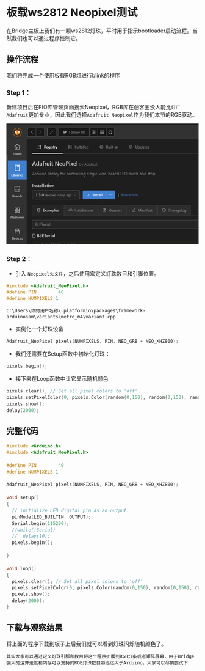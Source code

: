 # 板载ws2812 Neopixel测试

在Bridge主板上我们有一颗ws2812灯珠，平时用于指示bootloader启动流程。当然我们也可以通过程序控制它。

## 操作流程

我们将完成一个使用板载RGB灯进行blink的程序

### Step 1： 

新建项目后在PIO库管理页面搜索Neopixel，RGB库在创客圈没人能比`灯厂Adafruit`更加专业，因此我们选择`Adafruit Neopixel`作为我们本节的RGB驱动。

![](images/1572590310146.png)

### Step 2： 

-  引入 `Neopixel头文件`，之后使用宏定义灯珠数目和引脚位置。

```c++
#include <Adafruit_NeoPixel.h>
#define PIN        40
#define NUMPIXELS 1
```

``` attention:: 注意板载的RGB灯定义在40号引脚上，大家可以在PIO安装目录找到对应的定义   
C:\Users\你的用户名称\.platformio\packages\framework-arduinosam\variants\metro_m4\variant.cpp
```


- 实例化一个灯珠设备

```c++
Adafruit_NeoPixel pixels(NUMPIXELS, PIN, NEO_GRB + NEO_KHZ800);
```

- 我们还需要在Setup函数中初始化灯珠：

```c++
pixels.begin();
```

- 接下来在Loop函数中让它显示随机颜色

```c++
pixels.clear(); // Set all pixel colors to 'off'
pixels.setPixelColor(0, pixels.Color(random(0,150), random(0,150), random(0,150)));
pixels.show();
delay(2000);
```

## 完整代码

```c++
#include <Arduino.h>
#include <Adafruit_NeoPixel.h>

#define PIN        40
#define NUMPIXELS 1

Adafruit_NeoPixel pixels(NUMPIXELS, PIN, NEO_GRB + NEO_KHZ800);

void setup()
{
  // initialize LED digital pin as an output.
  pinMode(LED_BUILTIN, OUTPUT);
  Serial.begin(115200);
  //while(!Serial)
  //  delay(10);
  pixels.begin();
  
}

void loop()
{
  pixels.clear(); // Set all pixel colors to 'off'
  pixels.setPixelColor(0, pixels.Color(random(0,150), random(0,150), random(0,150)));
  pixels.show();
  delay(2000);
}
```


## 下载与观察结果


将上面的程序下载到板子上后我们就可以看到灯珠闪烁随机颜色了。

``` hint::
其实大家可以通过定义灯珠引脚和数目将这个程序扩展到RGB灯条或者矩阵屏幕，由于Bridge强大的运算速度和内存可以支持的RGB灯珠数目将远远大于Arduino，大家可以尽情尝试下
```


